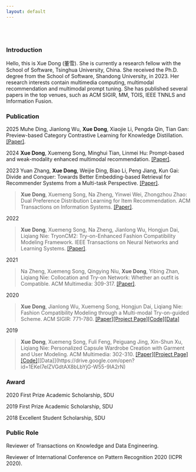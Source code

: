 ```yaml
---
layout: default
---
```


<br>

<br>

### Introduction

Hello, this is Xue Dong (董雪). She is currently a research fellow with the School of Software, Tsinghua University, China. She received the Ph.D. degree from the School of Software, Shandong University, in 2023. Her research interests contain multimedia computing, multimodal recommendation and multimodal prompt tuning. She has published several papers in the top venues, such as ACM SIGIR, MM, TOIS, IEEE TNNLS and Information Fusion.

### Publication
2025
Muhe Ding, Jianlong Wu, **Xue Dong**, Xiaojie Li, Pengda Qin, Tian Gan: Preview-based Category Contrastive Learning for Knowledge Distillation. [[Paper]](https://ieeexplore.ieee.org/document/10880570).

2024
**Xue Dong**, Xuemeng Song, Minghui Tian, Linmei Hu: Prompt-based and weak-modality enhanced multimodal recommendation. [[Paper]](https://www.sciencedirect.com/science/article/abs/pii/S1566253523003056).

2023
Yuan Zhang, **Xue Dong**, Weijie Ding, Biao Li, Peng Jiang, Kun Gai: Divide and Conquer: Towards Better Embedding-based Retrieval for Recommender Systems from a Multi-task Perspective. [[Paper]](https://dl.acm.org/doi/10.1145/3543873.3584629).

>**Xue Dong**, Xuemeng Song, Na Zheng, Yinwei Wei, Zhongzhou Zhao: Dual Preference Distribution Learning for Item Recommendation. ACM Transactions on Information Systems. [[Paper]](https://dl.acm.org/doi/10.1145/3565798).

2022
>**Xue Dong**, Xuemeng Song, Na Zheng, Jianlong Wu, Hongjun Dai, Liqiang Nie: TryonCM2: Try-on-Enhanced Fashion Compatibility Modeling Framework. IEEE Transactions on Neural Networks and Learning Systems. [[Paper]](https://ieeexplore.ieee.org/abstract/document/9775146).

2021
>Na Zheng, Xuemeng Song, Qingying Niu, **Xue Dong**, Yibing Zhan, Liqiang Nie: Collocation and Try-on Network: Whether an outfit is Compatible. ACM Multimedia: 309-317. [[Paper]](https://dl.acm.org/doi/abs/10.1145/3474085.3475691).

2020
>**Xue Dong**, Jianlong Wu, Xuemeng Song, Hongjun Dai, Liqiang Nie: Fashion Compatibility Modeling through a Multi-modal Try-on-guided Scheme. ACM SIGIR: 771–780. [[Paper]](./assets/paper/FashionCompatibilityModelingthroughaMulti-modalTry-on-guidedScheme.pdf)[[Project Page]](https://dxresearch.wixsite.com/tryon-cm)[[Code]](https://drive.google.com/open?id=1nL4CuyEvafEx8hbpGVj0v81C1fETZjR0)[[Data]](https://drive.google.com/open?id=1-0wG_NXEEWMFe1JqOG2nGx3uQJDiVInS)

2019
>**Xue Dong**, Xuemeng Song, Fuli Feng, Peiguang Jing, Xin-Shun Xu, Liqiang Nie: Personalized Capsule Wardrobe Creation with Garment and User Modeling. ACM Multimedia: 302-310. [[Paper]](./assets/paper/PersonalizedCapsuleWardrobeCreationwithGarmentandUserModeling.pdf)[[Project Page]](https://dxresearch.wixsite.com/pcw-dc)[[Code]](https://drive.google.com/open?id=133rsjW8QoDJKw75zJ5US0od488DXq4y_)[[Data]](https://drive.google.com/open?id=1EKeI7elZVGdtAX8bLbYjG-W55-9IA2rN)

### Award

2020 First Prize Academic Scholarship, SDU

2019 First Prize Academic Scholarship, SDU

2018 Excellent Student Scholarship, SDU

### Public Role

Reviewer of Transactions on Knowledge and Data Engineering.

Reviewer of International Conference on Pattern Recognition 2020 (ICPR 2020).
